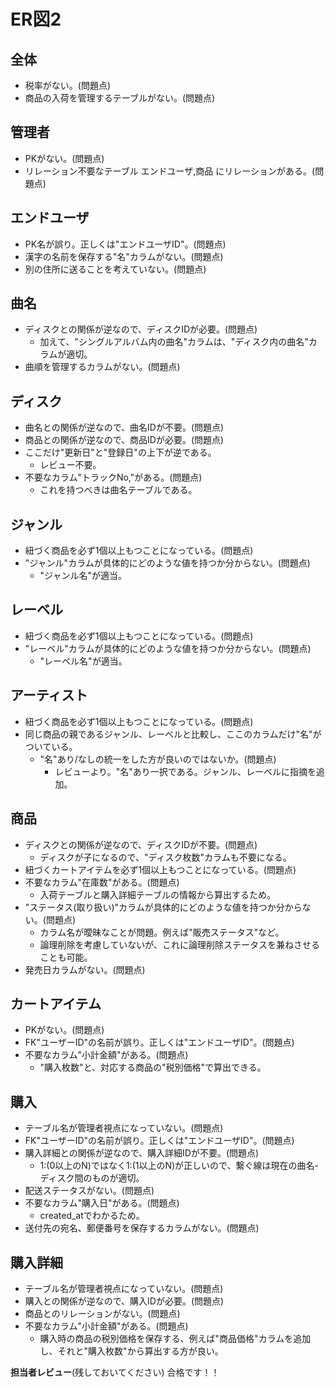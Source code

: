 # ER図2
## 全体
- 税率がない。(問題点)
- 商品の入荷を管理するテーブルがない。(問題点)

## 管理者
- PKがない。(問題点)
- リレーション不要なテーブル エンドユーザ,商品 にリレーションがある。(問題点)

## エンドユーザ
- PK名が誤り。正しくは"エンドユーザID"。(問題点)
- 漢字の名前を保存する"名"カラムがない。(問題点)
- 別の住所に送ることを考えていない。(問題点)

## 曲名
- ディスクとの関係が逆なので、ディスクIDが必要。(問題点)
  - 加えて、"シングルアルバム内の曲名"カラムは、"ディスク内の曲名"カラムが適切。
- 曲順を管理するカラムがない。(問題点)

## ディスク
- 曲名との関係が逆なので、曲名IDが不要。(問題点)
- 商品との関係が逆なので、商品IDが必要。(問題点)
- ここだけ"更新日"と"登録日"の上下が逆である。
  - レビュー不要。
- 不要なカラム"トラックNo,"がある。(問題点)
  - これを持つべきは曲名テーブルである。

## ジャンル
- 紐づく商品を必ず1個以上もつことになっている。(問題点)
- "ジャンル"カラムが具体的にどのような値を持つか分からない。(問題点)
  - "ジャンル名"が適当。

## レーベル
- 紐づく商品を必ず1個以上もつことになっている。(問題点)
- "レーベル"カラムが具体的にどのような値を持つか分からない。(問題点)
  - "レーベル名"が適当。

## アーティスト
- 紐づく商品を必ず1個以上もつことになっている。(問題点)
- 同じ商品の親であるジャンル、レーベルと比較し、ここのカラムだけ"名"がついている。
  - "名"あり/なしの統一をした方が良いのではないか。(問題点)
    - レビューより。"名"あり一択である。ジャンル、レーベルに指摘を追加。

## 商品
- ディスクとの関係が逆なので、ディスクIDが不要。(問題点)
  - ディスクが子になるので、"ディスク枚数"カラムも不要になる。
- 紐づくカートアイテムを必ず1個以上もつことになっている。(問題点)
- 不要なカラム"在庫数"がある。(問題点)
  - 入荷テーブルと購入詳細テーブルの情報から算出するため。
- "ステータス(取り扱い)"カラムが具体的にどのような値を持つか分からない。(問題点)
  - カラム名が曖昧なことが問題。例えば"販売ステータス"など。
  - 論理削除を考慮していないが、これに論理削除ステータスを兼ねさせることも可能。
- 発売日カラムがない。(問題点)

## カートアイテム
- PKがない。(問題点)
- FK"ユーザーID"の名前が誤り。正しくは"エンドユーザID"。(問題点)
- 不要なカラム"小計金額"がある。(問題点)
  - "購入枚数"と、対応する商品の"税別価格"で算出できる。

## 購入
- テーブル名が管理者視点になっていない。(問題点)
- FK"ユーザーID"の名前が誤り。正しくは"エンドユーザID"。(問題点)
- 購入詳細との関係が逆なので、購入詳細IDが不要。(問題点)
  - 1:(0以上のN)ではなく1:(1以上のN)が正しいので、繋ぐ線は現在の曲名-ディスク間のものが適切。
- 配送ステータスがない。(問題点)
- 不要なカラム"購入日"がある。(問題点)
  - created_atでわかるため。
- 送付先の宛名、郵便番号を保存するカラムがない。(問題点)

## 購入詳細
- テーブル名が管理者視点になっていない。(問題点)
- 購入との関係が逆なので、購入IDが必要。(問題点)
- 商品とのリレーションがない。(問題点)
- 不要なカラム"小計金額"がある。(問題点)
  - 購入時の商品の税別価格を保存する、例えば"商品価格"カラムを追加し、それと"購入枚数"から算出する方が良い。

**担当者レビュー**(残しておいてください)
合格です！！